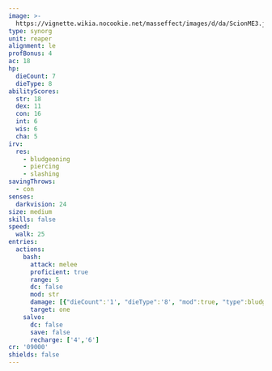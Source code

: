 ```yaml
---
image: >-
  https://vignette.wikia.nocookie.net/masseffect/images/d/da/ScionME3.jpg/revision/latest/scale-to-width-down/350?cb=20121201212433
type: synorg
unit: reaper
alignment: le
profBonus: 4
ac: 18
hp:
  dieCount: 7
  dieType: 8
abilityScores:
  str: 18
  dex: 11
  con: 16
  int: 6
  wis: 6
  cha: 5
irv:
  res:
    - bludgeoning
    - piercing
    - slashing
savingThrows:
  - con
senses:
  darkvision: 24
size: medium
skills: false
speed:
  walk: 25
entries:
  actions:
    bash:
      attack: melee
      proficient: true
      range: 5
      dc: false
      mod: str
      damage: [{"dieCount":'1', "dieType":'8', "mod":true, "type":bludgeoning}]
      target: one
    salvo:
      dc: false
      save: false
      recharge: ['4','6']
cr: '09000'
shields: false
---
```


